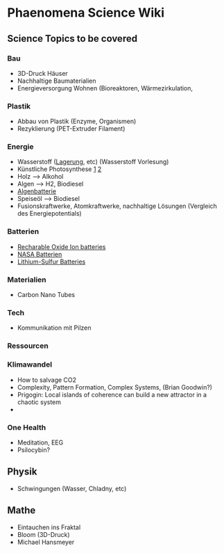 # Phaenomena Science Wiki

## Science Topics to be covered

### Bau
- 3D-Druck Häuser
- Nachhaltige Baumaterialien
- Energieversorgung Wohnen (Bioreaktoren, Wärmezirkulation, 

### Plastik
- Abbau von Plastik (Enzyme, Organismen)
- Rezyklierung (PET-Extruder Filament)


### Energie
- Wasserstoff ([Lagerung](https://www.sciencedaily.com/releases/2020/11/201118141718.htm), etc) (Wasserstoff Vorlesung) 
- Künstliche Photosynthese [1](https://www.reddit.com/r/science/comments/mnf1w5/scientists_have_now_demonstrated_a_new_type_of/) [2](https://www.reddit.com/r/science/comments/71b1y9/solartofuel_system_recycles_co2_to_make_ethanol/)
- Holz --> Alkohol
- Algen --> H2, Biodiesel
- [Algenbatterie](https://youtu.be/JGWbVENukKc?si=Od_17pCPKXCvwyKJ)
- Speiseöl --> Biodiesel
- Fusionskraftwerke, Atomkraftwerke, nachhaltige Lösungen (Vergleich des Energiepotentials)

### Batterien
- [Recharable Oxide Ion batteries](https://onlinelibrary.wiley.com/doi/10.1002/aenm.202203789)
- [NASA Batterien](https://www.youtube.com/watch?v=tOcoGNZaUAM)
- [Lithium-Sulfur Batteries](https://www.youtube.com/watch?v=oEuqQ_O_6YM)

### Materialien
- Carbon Nano Tubes

### Tech
- Kommunikation mit Pilzen


###  Ressourcen

### Klimawandel
- How to salvage CO2
- Complexity, Pattern Formation, Complex Systems, (Brian Goodwin?)
- Prigogin: Local islands of coherence can build a new attractor in a chaotic system
- 


### One Health
- Meditation, EEG
- Psilocybin?

## Physik
- Schwingungen (Wasser, Chladny, etc)

## Mathe
- Eintauchen ins Fraktal
- Bloom (3D-Druck)
- Michael Hansmeyer 
